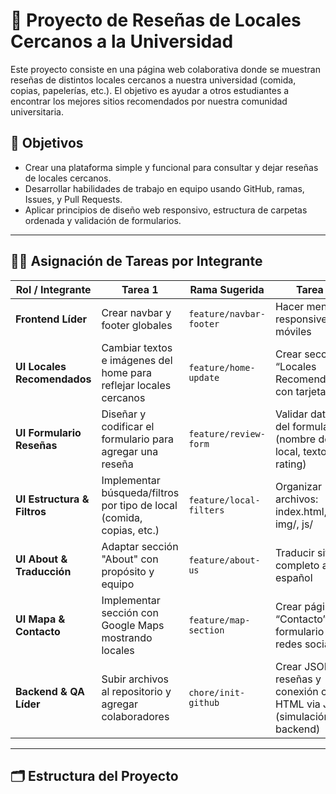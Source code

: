 # 🏫 Proyecto de Reseñas de Locales Cercanos a la Universidad

Este proyecto consiste en una página web colaborativa donde se muestran reseñas de distintos locales cercanos a nuestra universidad (comida, copias, papelerías, etc.). El objetivo es ayudar a otros estudiantes a encontrar los mejores sitios recomendados por nuestra comunidad universitaria.

## 🚀 Objetivos

- Crear una plataforma simple y funcional para consultar y dejar reseñas de locales cercanos.
- Desarrollar habilidades de trabajo en equipo usando GitHub, ramas, Issues, y Pull Requests.
- Aplicar principios de diseño web responsivo, estructura de carpetas ordenada y validación de formularios.

---

## 🧑‍💻 Asignación de Tareas por Integrante

| Rol / Integrante | Tarea 1 | Rama Sugerida | Tarea 2 | Rama Sugerida |
|------------------|---------|----------------|----------|----------------|
| **Frontend Líder** | Crear navbar y footer globales | `feature/navbar-footer` | Hacer menú responsive para móviles | `feature/mobile-nav` |
| **UI Locales Recomendados** | Cambiar textos e imágenes del home para reflejar locales cercanos | `feature/home-update` | Crear sección “Locales Recomendados” con tarjetas | `feature/recommended-cards` |
| **UI Formulario Reseñas** | Diseñar y codificar el formulario para agregar una reseña | `feature/review-form` | Validar datos del formulario (nombre del local, texto, rating) | `feature/form-validation` |
| **UI Estructura & Filtros** | Implementar búsqueda/filtros por tipo de local (comida, copias, etc.) | `feature/local-filters` | Organizar archivos: index.html, css/, img/, js/ | `chore/file-structure` |
| **UI About & Traducción** | Adaptar sección "About" con propósito y equipo | `feature/about-us` | Traducir sitio completo al español | `chore/translate-site` |
| **UI Mapa & Contacto** | Implementar sección con Google Maps mostrando locales | `feature/map-section` | Crear página de “Contacto” con formulario y redes sociales | `feature/contact-page` |
| **Backend & QA Líder** | Subir archivos al repositorio y agregar colaboradores | `chore/init-github` | Crear JSON de reseñas y conexión con HTML via JS (simulación backend) | `feature/fetch-reviews` |

---

## 🗂️ Estructura del Proyecto

